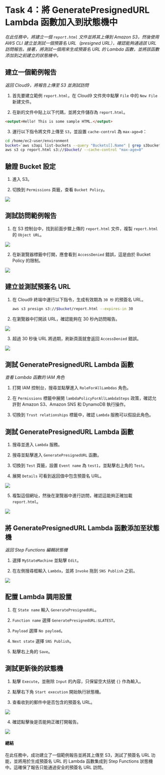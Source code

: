 # Task 4：將 GeneratePresignedURL Lambda 函數加入到狀態機中

_在此任務中，將建立一個 `report.html` 文件並將其上傳到 Amazon S3，然後使用 AWS CLI 建立並測試一個預簽名 URL（presigned URL），確認能夠通過該 URL 訪問報告。接著，將測試一個用來生成預簽名 URL 的 Lambda 函數，並將該函數添加到之前建立的狀態機中。_

## 建立一個範例報告

_返回 Cloud9，將報告上傳至 S3 並測試訪問_

1. 首先要建立範例 `report.html`，在 Cloud9 文件夾中點擊 `File` 中的 `New File` 新建文件。

2. 在新的文件中貼上以下代碼，並將文件儲存為 `report.html`。

```html
<output>Hello! This is some sample HTML.</output>
```

3. 運行以下指令將文件上傳至 `S3`，並設置 `cache-control` 為 `max-age=0`：

```bash
cd /home/ec2-user/environment
bucket=`aws s3api list-buckets --query "Buckets[].Name" | grep s3bucket | tr -d ',' | sed -e 's/"//g' | xargs`
aws s3 cp report.html s3://$bucket/ --cache-control "max-age=0"
```

## 驗證 Bucket 設定

1. 進入 S3。

2. 切換到 `Permissions` 頁籤，查看 `Bucket Policy`。

![](images/img_15.png)

## 測試訪問範例報告

1. 在 S3 控制台中，找到前面步驟上傳的 `report.html` 文件，複製 `report.html` 的 `Object URL`。

![](images/img_16.png)

2. 在新瀏覽器標籤中打開，應會看到 `AccessDenied` 錯誤，這是由於 Bucket Policy 的限制。

![](images/img_17.png)

## 建立並測試預簽名 URL

1. 在 Cloud9 終端中運行以下指令，生成有效期為 `30 秒` 的預簽名 URL。

    ```bash
    aws s3 presign s3://$bucket/report.html --expires-in 30
    ```

2. 在瀏覽器中打開該 URL，確認能夠在 30 秒內訪問報告。

![](images/img_18.png)

3. 超過 30 秒後 URL 將過期，刷新頁面就會返回 `AccessDenied` 錯誤。

![](images/img_17.png)

## 測試 GeneratePresignedURL Lambda 函數

_查看 Lambda 函數的 IAM 角色_

1. 打開 IAM 控制台，搜尋並點擊進入 `RoleForAllLambdas` 角色。

2. 在 `Permissions` 標籤中展開 `lambdaPolicyForAllLambdaSteps` 政策，確認允許對 Amazon S3、Amazon SNS 和 DynamoDB 執行操作。

3. 切換到 `Trust relationships` 標籤中，確認 `Lambda` 服務可以假設此角色。

## 測試 GeneratePresignedURL Lambda 函數

1. 搜尋並進入 `Lambda` 服務。

2. 搜尋並點擊進入 `GeneratePresignedURL` 函數。

3. 切換到 `Test` 頁籤，設置 `Event name` 為 `test1`，並點擊右上角的 `Test`。

4. 展開 `Details` 可看到返回值中包含預簽名 URL。

![](images/img_19.png)

5. 複製這個網址，然後在瀏覽器中進行訪問，確認這能夠正確加載 `report.html`。

![](images/img_20.png)

## 將 GeneratePresignedURL Lambda 函數添加至狀態機

_返回 Step Functions 編輯狀態機_

1. 選擇 `MyStateMachine` 並點擊 `Edit`。

2. 在左側搜尋框輸入 `Lambda`，並將 `Invoke` 拖到 `SNS Publish` 之前。

![](images/img_21.png)

## 配置 Lambda 調用設置

1. 在 `State name` 輸入 `GeneratePresignedURL`。

2. `Function name` 選擇 `GeneratePresignedURL:$LATEST`。

3. `Payload` 選擇 `No payload`。

4. `Next state` 選擇 `SNS Publish`。

5. 點擊右上角的 `Save`。

## 測試更新後的狀態機

1. 點擊 `Execute`，並刪除 `Input` 的內容，只保留空大括號 `{}` 作為輸入。

2. 點擊右下角 `Start execution` 開始執行狀態機。

3. 查看收到的郵件中是否包含的預簽名 URL。

![](images/img_22.png)

4. 確認點擊後是否能夠正確打開報告。

![](images/img_20.png)

#### 總結
在此任務中，成功建立了一個範例報告並將其上傳至 S3，測試了預簽名 URL 功能，並將用於生成預簽名 URL 的 Lambda 函數集成到 Step Functions 狀態機中。這確保了報告只能通過安全的預簽名 URL 訪問。